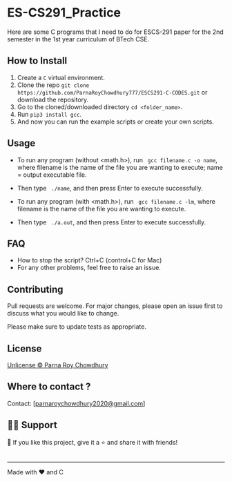 # ES-CS291_Practice
Here are some C programs that I need to do for ESCS-291 paper for the 2nd semester in the 1st year curriculum of BTech CSE.
## How to Install

1. Create a ```C``` virtual environment. 
2. Clone the repo ```git clone https://github.com/ParnaRoyChowdhury777/ESCS291-C-CODES.git``` or download the repository.
3. Go to the cloned/downloaded directory ``` cd <folder_name> ```.  
4. Run ``` pip3 install gcc ```.
5. And now you can run the example scripts or create your own scripts.  

## Usage
- To run any program (without <math.h>), run ``` gcc filename.c -o name```, where filename is the name of the file you are wanting to execute; name = output executable file.
- Then type ``` ./name```, and then press Enter to execute successfully.

- To run any program (with <math.h>), run ``` gcc filename.c -lm```, where filename is the name of the file you are wanting to execute.
- Then type ``` ./a.out```, and then press Enter to execute successfully.

## FAQ
- How to stop the script? Ctrl+C (control+C for Mac) 
- For any other problems, feel free to raise an issue.

## Contributing
Pull requests are welcome. For major changes, please open an issue first to discuss what you would like to change. 

Please make sure to update tests as appropriate.

## License
[Unlicense © Parna Roy Chowdhury](https://github.com/ParnaRoyChowdhury777/ESCS291-C-CODES/blob/377f47db46d3c7e19eb93b1e07489140e9bbdc01/License.txt/License)


## Where to contact ?
Contact: [parnaroychowdhury2020@gmail.com]

## 🙋‍♂️ Support

💙 If you like this project, give it a ⭐ and share it with friends!<br><br>

---

Made with ❤️ and C <br><br>
